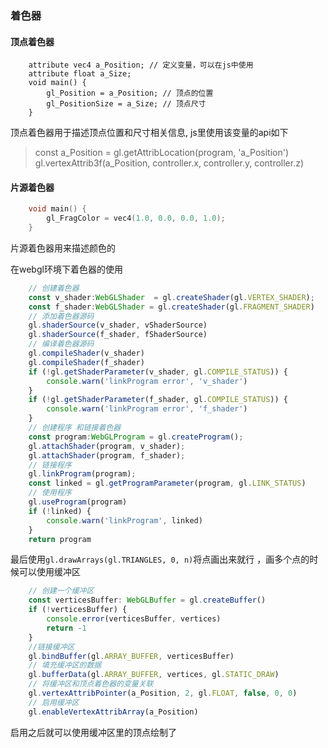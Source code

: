 
### 着色器
    
#### 顶点着色器

```
    attribute vec4 a_Position; // 定义变量，可以在js中使用
    attribute float a_Size; 
    void main() {
        gl_Position = a_Position; // 顶点的位置
        gl_PositionSize = a_Size; // 顶点尺寸
    }
```
顶点着色器用于描述顶点位置和尺寸相关信息, js里使用该变量的api如下
>  const a_Position = gl.getAttribLocation(program, 'a_Position')
> gl.vertexAttrib3f(a_Position, controller.x, controller.y, controller.z)

#### 片源着色器
```c
    void main() {
        gl_FragColor = vec4(1.0, 0.0, 0.0, 1.0);
    }
```
片源着色器用来描述颜色的

在webgl环境下着色器的使用

```ts
    // 创建着色器
    const v_shader:WebGLShader  = gl.createShader(gl.VERTEX_SHADER);
    const f_shader:WebGLShader = gl.createShader(gl.FRAGMENT_SHADER)
    // 添加着色器源码
    gl.shaderSource(v_shader, vShaderSource)
    gl.shaderSource(f_shader, fShaderSource)
    // 编译着色器源码
    gl.compileShader(v_shader)
    gl.compileShader(f_shader)
    if (!gl.getShaderParameter(v_shader, gl.COMPILE_STATUS)) {
        console.warn('linkProgram error', 'v_shader')
    }
    if (!gl.getShaderParameter(f_shader, gl.COMPILE_STATUS)) {
        console.warn('linkProgram error', 'f_shader')
    }
    // 创建程序 和链接着色器
    const program:WebGLProgram = gl.createProgram();
    gl.attachShader(program, v_shader);
    gl.attachShader(program, f_shader);
    // 链接程序
    gl.linkProgram(program);
    const linked = gl.getProgramParameter(program, gl.LINK_STATUS)
    // 使用程序
    gl.useProgram(program)
    if (!linked) {
        console.warn('linkProgram', linked)
    }
    return program
```
最后使用`gl.drawArrays(gl.TRIANGLES, 0, n)`将点画出来就行
，画多个点的时候可以使用缓冲区
```ts
    // 创建一个缓冲区
    const verticesBuffer: WebGLBuffer = gl.createBuffer()
    if (!verticesBuffer) {
        console.error(verticesBuffer, vertices)
        return -1
    }
    //链接缓冲区
    gl.bindBuffer(gl.ARRAY_BUFFER, verticesBuffer)
    // 填充缓冲区的数据    
    gl.bufferData(gl.ARRAY_BUFFER, vertices, gl.STATIC_DRAW)
    // 将缓冲区和顶点着色器的变量关联
    gl.vertexAttribPointer(a_Position, 2, gl.FLOAT, false, 0, 0)
    // 启用缓冲区
    gl.enableVertexAttribArray(a_Position)
```
启用之后就可以使用缓冲区里的顶点绘制了


